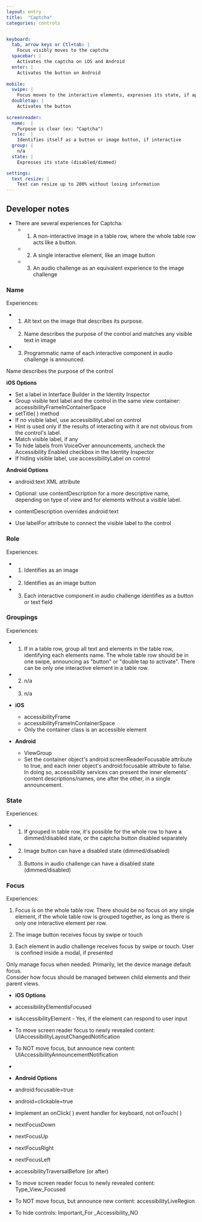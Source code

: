 ```yaml
---
layout: entry
title:  "Captcha"
categories: controls


keyboard:
  tab, arrow keys or Ctl+tab: |
    Focus visibly moves to the captcha
  spacebar: |
    Activates the captcha on iOS and Android
  enter: |
    Activates the button on Android
          
mobile:
  swipe: |
    Focus moves to the interactive elements, expresses its state, if applicable
  doubletap: |
    Activates the button
    
screenreader: 
  name:  |
    Purpose is clear (ex: "Captcha")
  role:  |
    Identifies itself as a button or image button, if interactive
  group: |
    n/a
  state: |
    Expresses its state (disabled/dimmed)

settings:
  text resize: |
    Text can resize up to 200% without losing information
---
```



## Developer notes
- There are several experiences for Captcha:  
  - 1) A non-interactive image in a table row, where the whole table row acts like a button.  
  - 2) A single interactive element, like an image button
  - 3) An audio challenge as an equivalent experience to the image challenge

### Name

Experiences:  

- 1) Alt text on the image that describes its purpose.
- 2) Name describes the purpose of the control and matches any visible text in image
- 3) Programmatic name of each interactive component in audio challenge is announced.

Name describes the purpose of the control

**iOS Options**

- Set a label in Interface Builder in the Identity Inspector
- Group visible text label and the control in the same view container: accessibilityFrameInContainerSpace
- setTitle( ) method
- If no visible label, use accessibilityLabel on control
- Hint is used only if the results of interacting with it are not obvious from the control's label.
- Match visible label, if any
- To hide labels from VoiceOver announcements, uncheck the Accessibility Enabled checkbox in the Identity Inspector
- If hiding visible label, use accessibilityLabel on control

**Android Options**  

- android:text XML attribute
- Optional: use contentDescription for a more descriptive name, depending on type of view and for elements without a visible label.
- contentDescription overrides android:text  
  
- Use labelFor attribute to connect the visible label to the control

### Role

Experiences:  

- 1) Identifies as an image
- 2) Identifies as an image button
- 3) Each interactive component in audio challenge identifies as a button or text field

### Groupings

Experiences:  

- 1) If in a table row, group all text and elements in the table row, identifying each elements name. The whole table row should be in one swipe, announcing as "button" or "double tap to activate". There can be only one interactive element in a table row.
- 2) n/a
- 3) n/a

- **iOS**
  - accessibilityFrame
  - accessibilityFrameInContainerSpace
  - Only the container class is an accessible element
- **Android**
  - ViewGroup
  - Set the container object's android:screenReaderFocusable attribute to true, and each inner object's android:focusable attribute to false. In doing so, accessibility services can present the inner elements' content descriptions/names, one after the other, in a single announcement.

### State

Experiences:  

- 1) If grouped in table row, it's possible for the whole row to have a dimmed/disabled state, or the captcha button disabled separately
- 2) Image button can have a disabled state (dimmed/disabled)
- 3) Buttons in audio challenge can have a disabled state (dimmed/disabled)

### Focus

Experiences:  

1) Focus is on the whole table row. There should be no focus on any single element, if the whole table row is grouped together, as long as there is only one interactive element per row.

2) The image button receives focus by swipe or touch

3) Each element in audio challenge receives focus by swipe or touch. User is confined inside a modal, if presented

Only manage focus when needed. Primarily, let the device manage default focus.  
Consider how focus should be managed between child elements and their parent views.

- **iOS Options**
- accessibilityElementIsFocused  
  
- isAccessibilityElement - Yes, if the element can respond to user input
- To move screen reader focus to newly revealed content: UIAccessibilityLayoutChangedNotification
- To NOT move focus, but announce new content: UIAccessibilityAnnouncementNotification
- 
  
- **Android Options**
- android:focusable=true
- android=clickable=true
- Implement an onClick( ) event handler for keyboard, not onTouch( )
- nextFocusDown
- nextFocusUp
- nextFocusRight
- nextFocusLeft
- accessibilityTraversalBefore (or after)
- To move screen reader focus to newly revealed content: Type_View_Focused
- To NOT move focus, but announce new content: accessibilityLiveRegion
- To hide controls: Important_For _Accessibility_NO
